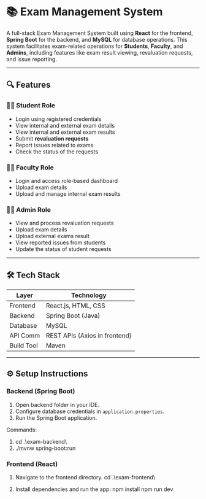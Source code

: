 # 📚 Exam Management System

A full-stack Exam Management System built using **React** for the frontend, **Spring Boot** for the backend, and **MySQL** for database operations. This system facilitates exam-related operations for **Students**, **Faculty**, and **Admins**, including features like exam result viewing, revaluation requests, and issue reporting.

---

## 🔍 Features

### 👨‍🎓 Student Role
- Login using registered credentials
- View internal and external exam details
- View internal and external exam results
- Submit **revaluation requests**
- Report issues related to exams
- Check the status of the requests

### 👨‍🏫 Faculty Role
- Login and access role-based dashboard
- Upload exam details
- Upload and manage internal exam results

### 🧑‍💼 Admin Role
- View and process revaluation requests
- Upload exam details
- Upload external exams result
- View reported issues from students
- Update the status of student requests

------------------------------------------------

## 🛠️ Tech Stack

| Layer       | Technology                     |
|-------------|--------------------------------|
| Frontend    | React.js, HTML, CSS            |
| Backend     | Spring Boot (Java)             |
| Database    | MySQL                          |
| API Comm    | REST APIs (Axios in frontend)  |
| Build Tool  | Maven                          |
------------------------------------------------


## ⚙️ Setup Instructions

### Backend (Spring Boot)

1. Open backend folder in your IDE.
2. Configure database credentials in `application.properties`.
3. Run the Spring Boot application.

Commands:
1) cd .\exam-backend\   
2) ./mvnw spring-boot:run

### Frontend (React)
1) Navigate to the frontend directory.
    cd .\exam-frontend\ 

2) Install dependencies and run the app:
    npm install
    npm run dev
